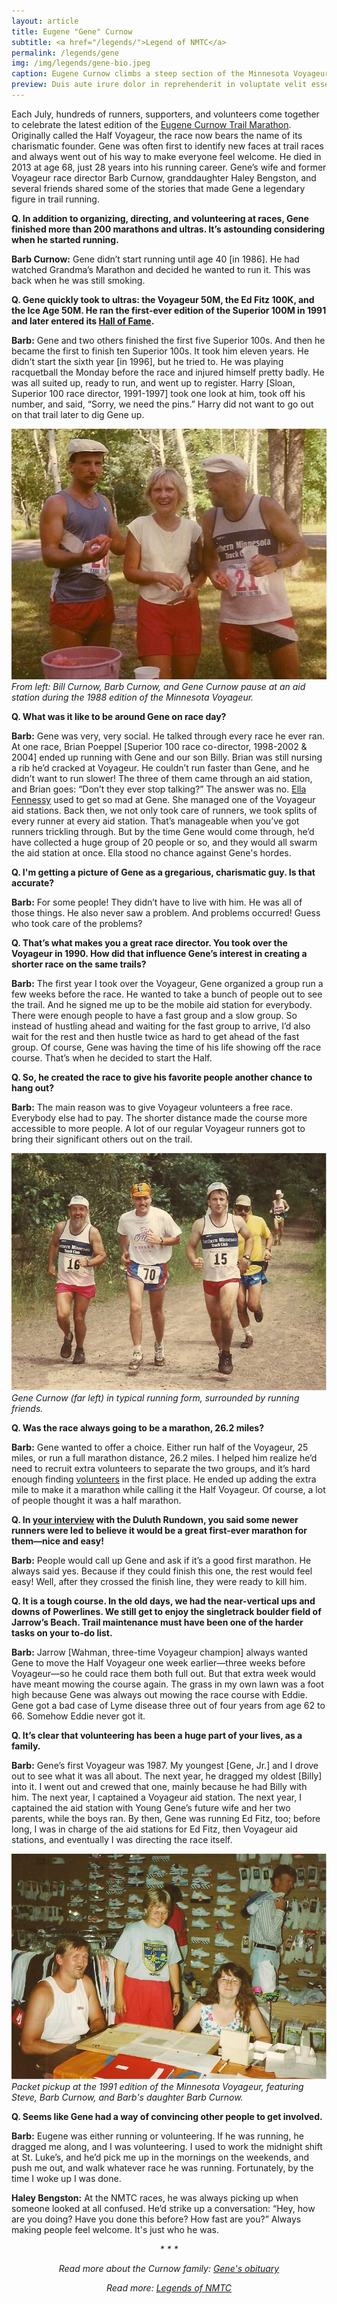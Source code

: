 ```yaml
---
layout: article
title: Eugene "Gene" Curnow
subtitle: <a href="/legends/">Legend of NMTC</a>
permalink: /legends/gene
img: /img/legends/gene-bio.jpeg
caption: Eugene Curnow climbs a steep section of the Minnesota Voyageur Trail Ultramarathon in 1991. It's one of the few known photos of Gene in which he is not chatting with a fellow runner.
preview: Duis aute irure dolor in reprehenderit in voluptate velit esse cillum dolore eu fugiat nulla pariatur. Excepteur sint occaecat cupidatat non proident, sunt in culpa qui officia deserunt mollit anim id est laborum.
---
```


Each July, hundreds of runners, supporters, and volunteers come together to celebrate the latest edition of the [Eugene Curnow Trail Marathon](/curnow). Originally called the Half Voyageur, the race now bears the name of its charismatic founder. Gene was often first to identify new faces at trail races and always went out of his way to make everyone feel welcome. He died in 2013 at age 68, just 28 years into his running career. Gene’s wife and former Voyageur race director Barb Curnow, granddaughter Haley Bengston, and several friends shared some of the stories that made Gene a legendary figure in trail running.

**Q. In addition to organizing, directing, and volunteering at races, Gene finished more than 200 marathons and ultras. It’s astounding considering when he started running.**

**Barb Curnow:** Gene didn’t start running until age 40 [in 1986]. He had watched Grandma’s Marathon and decided he wanted to run it. This was back when he was still smoking.

**Q. Gene quickly took to ultras: the Voyageur 50M, the Ed Fitz 100K, and the Ice Age 50M. He ran the first-ever edition of the Superior 100M in 1991 and later entered its [Hall of Fame](https://www.superiorfalltrailrace.com/hall-of-fame/).**

**Barb:** Gene and two others finished the first five Superior 100s. And then he became the first to finish ten Superior 100s. It took him eleven years. He didn’t start the sixth year [in 1996], but he tried to. He was playing racquetball the Monday before the race and injured himself pretty badly. He was all suited up, ready to run, and went up to register. Harry [Sloan, Superior 100 race director, 1991-1997] took one look at him, took off his number, and said, “Sorry, we need the pins.” Harry did not want to go out on that trail later to dig Gene up.

![Bill Curnow, Barb Curnow, and Gene Curnow](/img/legends/bill-barb-eugene.jpeg "Bill Curnow, Barb Curnow, and Gene Curnow")
*From left: Bill Curnow, Barb Curnow, and Gene Curnow pause at an aid station during the 1988 edition of the Minnesota Voyageur.*

**Q. What was it like to be around Gene on race day?**

**Barb:** Gene was very, very social. He talked through every race he ever ran. At one race, Brian Poeppel [Superior 100 race co-director, 1998-2002 & 2004] ended up running with Gene and our son Billy. Brian was still nursing a rib he’d cracked at Voyageur. He couldn’t run faster than Gene, and he didn’t want to run slower! The three of them came through an aid station, and Brian goes: “Don’t they ever stop talking?” The answer was no. [Ella Fennessy](/legends/ella) used to get so mad at Gene. She managed one of the Voyageur aid stations. Back then, we not only took care of runners, we took splits of every runner at every aid station. That’s manageable when you’ve got runners trickling through. But by the time Gene would come through, he’d have collected a huge group of 20 people or so, and they would all swarm the aid station at once. Ella stood no chance against Gene's hordes.

**Q. I'm getting a picture of Gene as a gregarious, charismatic guy. Is that accurate?**

**Barb:** For some people! They didn’t have to live with him. He was all of those things. He also never saw a problem. And problems occurred! Guess who took care of the problems?

**Q. That’s what makes you a great race director. You took over the Voyageur in 1990. How did that influence Gene’s interest in creating a shorter race on the same trails?**

**Barb:** The first year I took over the Voyageur, Gene organized a group run a few weeks before the race. He wanted to take a bunch of people out to see the trail. And he signed me up to be the mobile aid station for everybody. There were enough people to have a fast group and a slow group. So instead of hustling ahead and waiting for the fast group to arrive, I’d also wait for the rest and then hustle twice as hard to get ahead of the fast group. Of course, Gene was having the time of his life showing off the race course. That’s when he decided to start the Half.

**Q. So, he created the race to give his favorite people another chance to hang out?**

**Barb:** The main reason was to give Voyageur volunteers a free race. Everybody else had to pay. The shorter distance made the course more accessible to more people. A lot of our regular Voyageur runners got to bring their significant others out on the trail.

![Gene Curnow running with friends](/img/legends/gene-group-running.jpeg "Gene Curnow running with friends")
*Gene Curnow (far left) in typical running form, surrounded by running friends.*

**Q. Was the race always going to be a marathon, 26.2 miles?**

**Barb:** Gene wanted to offer a choice. Either run half of the Voyageur, 25 miles, or run a full marathon distance, 26.2 miles. I helped him realize he’d need to recruit extra volunteers to separate the two groups, and it’s hard enough finding [volunteers](/volunteer) in the first place. He ended up adding the extra mile to make it a marathon while calling it the Half Voyageur. Of course, a lot of people thought it was a half marathon.

**Q. In [your interview](https://www.theduluthrundown.com/2020/10/) with the Duluth Rundown, you said some newer runners were led to believe it would be a great first-ever marathon for them—nice and easy!**

**Barb:** People would call up Gene and ask if it’s a good first marathon. He always said yes. Because if they could finish this one, the rest would feel easy! Well, after they crossed the finish line, they were ready to kill him.

**Q. It is a tough course. In the old days, we had the near-vertical ups and downs of Powerlines. We still get to enjoy the singletrack boulder field of Jarrow’s Beach. Trail maintenance must have been one of the harder tasks on your to-do list.**

**Barb:** Jarrow [Wahman, three-time Voyageur champion] always wanted Gene to move the Half Voyageur one week earlier—three weeks before Voyageur—so he could race them both full out. But that extra week would have meant mowing the course again. The grass in my own lawn was a foot high because Gene was always out mowing the race course with Eddie. Gene got a bad case of Lyme disease three out of four years from age 62 to 66. Somehow Eddie never got it.

**Q. It’s clear that volunteering has been a huge part of your lives, as a family.**

**Barb:** Gene’s first Voyageur was 1987. My youngest [Gene, Jr.] and I drove out to see what it was all about. The next year, he dragged my oldest [Billy] into it. I went out and crewed that one, mainly because he had Billy with him. The next year, I captained a Voyageur aid station. The next year, I captained the aid station with Young Gene’s future wife and her two parents, while the boys ran. By then, Gene was running Ed Fitz, too; before long, I was in charge of the aid stations for Ed Fitz, then Voyageur aid stations, and eventually I was directing the race itself.

![Minnesota Voyageur packet pickup](/img/legends/g-steve-barb-barb.jpeg "Minnesota Voyageur packet pickup")
*Packet pickup at the 1991 edition of the Minnesota Voyageur, featuring Steve, Barb Curnow, and Barb's daughter Barb Curnow.*

**Q. Seems like Gene had a way of convincing other people to get involved.**

**Barb:** Eugene was either running or volunteering. If he was running, he dragged me along, and I was volunteering. I used to work the midnight shift at St. Luke’s, and he’d pick me up in the mornings on the weekends, and push me out, and walk whatever race he was running. Fortunately, by the time I woke up I was done.

**Haley Bengston:** At the NMTC races, he was always picking up when someone looked at all confused. He’d strike up a conversation: “Hey, how are you doing? Have you done this before? How fast are you?” Always making people feel welcome. It's just who he was.

<div style="text-align:center;font-style:italic;">* * *<br>
  <p>Read more about the Curnow family: <a href="https://www.duluthnewstribune.com/obituaries/eugene-r-curnow" target="_blank">Gene's obituary</a></p>
  <p>Read more: <a href="/legends">Legends of NMTC</a></p>
</div>
